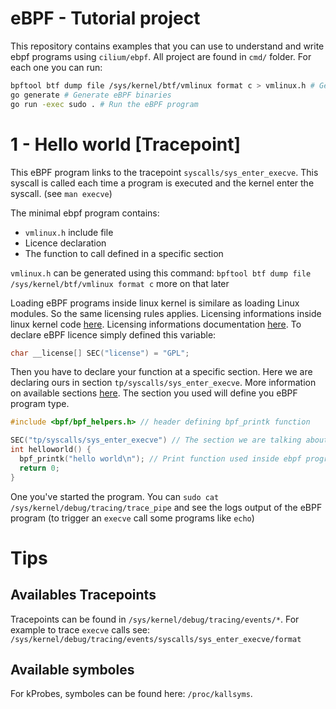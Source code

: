 # eBPF - Tutorial project

This repository contains examples that you can use to understand and write ebpf programs using `cilium/ebpf`.
All project are found in `cmd/` folder. For each one you can run:

```bash
bpftool btf dump file /sys/kernel/btf/vmlinux format c > vmlinux.h # Generate vmlinux header for your kernel version
go generate # Generate eBPF binaries
go run -exec sudo . # Run the eBPF program
```

# 1 - Hello world [Tracepoint]

This eBPF program links to the tracepoint `syscalls/sys_enter_execve`. This syscall is called each time
a program is executed and the kernel enter the syscall. (see `man execve`)

The minimal ebpf program contains:
- `vmlinux.h` include file
- Licence declaration
- The function to call defined in a specific section

`vmlinux.h` can be generated using this command: `bpftool btf dump file /sys/kernel/btf/vmlinux format c` more
on that later

Loading eBPF programs inside linux kernel is similare as loading Linux modules. So the same
licensing rules applies.
Licensing informations inside linux kernel code [here](https://elixir.bootlin.com/linux/v6.6.9/source/include/linux/module.h#L187).
Licensing informations documentation [here](https://docs.kernel.org/process/license-rules.html).
To declare eBPF licence simply defined this variable:
```c
char __license[] SEC("license") = "GPL";
```

Then you have to declare your function at a specific section. Here we are declaring ours in section 
`tp/syscalls/sys_enter_execve`. More information on available sections
[here](https://docs.kernel.org/bpf/libbpf/program_types.html). The section you used will define you eBPF
program type.

```c
#include <bpf/bpf_helpers.h> // header defining bpf_printk function

SEC("tp/syscalls/sys_enter_execve") // The section we are talking about
int helloworld() {
  bpf_printk("hello world\n"); // Print function used inside ebpf programs
  return 0;
}
```

One you've started the program. You can `sudo cat /sys/kernel/debug/tracing/trace_pipe` 
and see the logs output of the eBPF program (to trigger an `execve` call some programs like `echo`)

# Tips

## Availables Tracepoints

Tracepoints can be found in `/sys/kernel/debug/tracing/events/*`.
For example to trace `execve` calls see: `/sys/kernel/debug/tracing/events/syscalls/sys_enter_execve/format`

## Available symboles

For kProbes, symboles can be found here: `/proc/kallsyms`.


